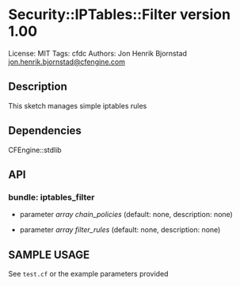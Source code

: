 # Security::IPTables::Filter version 1.00

License: MIT
Tags: cfdc
Authors: Jon Henrik Bjornstad <jon.henrik.bjornstad@cfengine.com>

## Description
This sketch manages simple iptables rules

## Dependencies
CFEngine::stdlib

## API
### bundle: iptables_filter
* parameter _array_ *chain_policies* (default: none, description: none)

* parameter _array_ *filter_rules* (default: none, description: none)


## SAMPLE USAGE
See `test.cf` or the example parameters provided

